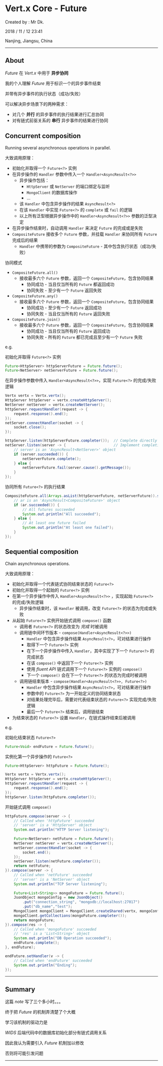 # Vert.x Core - Future

Created by : Mr Dk.

2018 / 11 / 12 23:41

Nanjing, Jiangsu, China

---

## About

_Future_ 在 _Vert.x_ 中用于 __异步协同__

我的个人理解 _Future_ 用于标识一个的异步事件结束

并带有异步事件的执行状态（成功/失败）

可以解决异步场景下的两种需求：

* 对几个 __并行__ 的异步事件的执行结果进行汇总协同
* 对有链式前驱关系的 __串行__ 异步事件的结果进行协同

## Concurrent composition

Running several asynchronous operations in parallel.

大致调用原理：

* 初始化并取得一个 `Future<?>` 实例
* 在异步操作的 `Handler` 参数中传入一个 `Handler<AsyncResult<?>>`
  * 异步操作包括：
    * `HttpServer` 或 `NetServer` 的端口绑定与监听
    * `MongoClient` 的数据库操作
    * ...
  * 该 `Handler` 中包含异步操作的结果 `AsyncResult<?>`
  * 在该 `Handler` 中实现 `Future<?>` 的 `complete` 或 `fail` 的逻辑
  * 以上所有泛型根据异步操作中的 `Handler<AsyncResult<?>>` 参数的泛型决定
* 在异步操作结束时，自动调用 `Handler` 来决定 `Future` 的完成或是失败
* `CompositeFuture` 接收多个 `Future` 参数，并挂载 `Handler` 来协同所有 `Future` 完成后的结果
  * `Handler` 中携带的参数为 `CompositeFuture` - 其中包含执行状态（成功/失败）

协同模式

* `CompositeFuture.all()`
  * 接收最多六个 `Future` 参数，返回一个 `CompositeFuture`，包含协同结果
    * 协同成功 - 当且仅当所有的 `Future` 都返回成功
    * 协同失败 - 至少有一个 `Future` 返回失败
* `CompositeFuture.any()`
  * 接收最多六个 `Future` 参数，返回一个 `CompositeFuture`，包含协同结果
    * 协同成功 - 至少有一个 `Future` 返回成功
    * 协同失败 - 当且仅当所有的 `Future` 返回失败
* `CompositeFuture.join()`
  * 接收最多六个 `Future` 参数，返回一个 `CompositeFuture`，包含协同结果
    * 协同成功 - 当且仅当所有的 `Future` 返回成功
    * 协同失败 - 所有的 `Future` 都已完成且至少有一个 `Future` 失败

e.g.

初始化并取得 `Future<?>` 实例

```java
Future<HttpServer> httpServerFuture = Future.future();
Future<NetServer> netServerFuture = Future.future();
```

在异步操作参数中传入 `Handler<AsyncResult<?>>`，实现 `Future<?>` 的完成/失败逻辑

```java
Vertx vertx = Vertx.vertx();
HttpServer httpServer = vertx.createHttpServer();
NetServer netServer = vertx.createNetServer();
httpServer.requestHandler(request -> {
    request.response().end();
});
netServer.connectHandler(socket -> {
    socket.close();
});

httpServer.listen(httpServerFuture.completer());  // Complete directly
netServer.listen(server -> {                      // Implement completion
    // server is an 'AsyncResult<NetServer>' object
    if (server.succeeded()) {
        netServerFuture.complete();
    } else {
        netServerFuture.fail(server.cause().getMessage());
    }
});
```

协同所有 `Future<?>` 的执行结果

```java
CompositeFuture.all(Arrays.asList(httpServerFuture, netServerFuture)).setHandler(ar -> {
    // ar is an 'AsyncResult<CompositeFuture>' object
    if (ar.succeeded()) {
        // All futures succeeded
        System.out.println("All succeeded");
    } else {
        // At least one future failed
        System.out.println("At least one failed");
    }
});
```

## Sequential composition

Chain asynchronous operations.

大致调用原理：

* 初始化并取得一个代表链式协同结束状态的 `Future<?>`
* 初始化并取得一个起始的 `Future<?>` 实例
* 在第一个异步操作中传入 `Handler<AsyncResult<?>>` ，实现起始 `Future<?>` 的完成/失败逻辑
  * 异步操作结束时，该 `Handler` 被调用，改变 `Future<?>` 的状态为完成或失败
* 从起始 `Future<?>` 实例开始链式调用 `compose()` 函数
  * 调用者 `Future<?>` 的状态改变为 _完成_ 时被调用
  * 调用链中间环节版本 - `compose(Handler<AsyncResult<?>>)`
    * `Handler` 中包含异步操作结果 `AsyncResult<?>`，可对结果进行操作
    * 取得下一个 `Future<?>` 实例
    * 在下一个异步操作中传入 `Handler`，其中实现了下一个 `Future<?>` 的完成状态
    * 在该 `compose()` 中返回下一个 `Future<?>` 实例
    * 使用 _fluent API_ 链式调用下一个 `Future<?>` 实例的 `compose()`
    * 下一个 `compose()` 会在下一个 `Future<?>` 的状态为完成时被调用
  * 调用链结束版本 - `compose(Handler<AsyncResult<?>>, Future<?>)`
    * `Handler` 中包含异步操作结果 `AsyncResult<?>`，可对结果进行操作
    * 参数中的 `Future<?>` 为一开始定义的协同结束状态
    * 对结果处理完毕后，需要对代表结束状态的 `Future<?>` 实现完成/失败逻辑
    * 最后一个 `Future<?>` 结束后，调用链结束
* 为结束状态的 `Future<?>` 设置 `Handler`，在链式操作结束后被调用

e.g.

初始化结束状态 `Future<?>`

```java
Future<Void> endFuture = Future.future();
```

实例化第一个异步操作的 `Future<?>`

```java
Future<HttpServer> httpFuture = Future.future();

Vertx vertx = Vertx.vertx();
HttpServer httpServer = vertx.createHttpServer();
httpServer.requestHandler(request -> {
    request.response().end();
});
httpServer.listen(httpFuture.completer());
```

开始链式调用 `compose()`

```java
httpFuture.compose(server -> {
    // Called when 'httpFuture' succeeded
    // 'server' is a 'HttpServer' object
    System.out.println("HTTP Server listening");
    
    Future<NetServer> netFuture = Future.future();
    NetServer netServer = vertx.createNetServer();
    netServer.connectHandler(socket -> {
        socket.end();
    });
    netServer.listen(netFuture.completer());
    return netFuture;
}).compose(server -> {
    // Called when 'netFuture' succeeded
    // 'server' is a 'NetServer' object
    System.out.println("TCP Server listening");
    
    Future<List<String>> mongoFuture = Future.future();
    JsonObject mongoConfig = new JsonObject()
        .put("connection_string", "mongodb://localhost:27017")
        .put("db_name","test");
    MongoClient mongoClient = MongoClient.createShared(vertx, mongoConfig);
    mongoClient.getCollections(mongoFuture.completer());
    return mongoFuture;
}).compose(res -> {
    // Called when 'mongoFuture' succeeded
    // 'res' is a 'List<String>' object
    System.out.println("DB Operation succeeded");
    endFuture.complete();
}, endFuture);

endFuture.setHandler(v -> {
    // Called when 'endFuture' succeeded
    System.out.println("Ending");
});
```

---

## Summary

这篇 _note_ 写了三个多小时。。。

终于把 _Future_ 的机制弄清楚了个大概

学习该机制的驱动力是

_WIDS_ 后端代码中的数据库初始化部分有链式调用关系

因此我认为需要引入 _Future_ 机制加以修改

否则将可能引发问题

---

